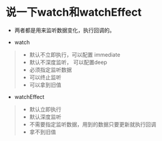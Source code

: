 # 说一下watch和watchEffect

- 两者都是用来监听数据变化，执行回调的。

- watch

> - 默认不立即执行，可以配置 immediate
> - 默认不深度监听， 可以配置deep
> - 必须指定监听数据
> - 可以终止监听
> - 可以拿到旧值


- watchEffect

> - 默认立即执行
> - 默认深度监听
> - 不需要指定监听数据，用到的数据只要更新就执行回调
> - 拿不到旧值
